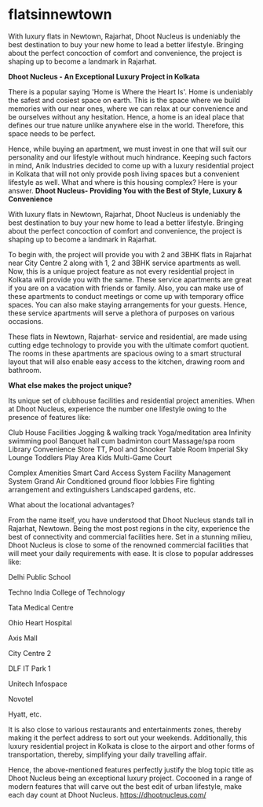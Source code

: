 # flatsinnewtown
With luxury flats in Newtown, Rajarhat, Dhoot Nucleus is undeniably the best destination to buy your new home to lead a better lifestyle. Bringing about the perfect concoction of comfort and convenience, the project is shaping up to become a landmark in Rajarhat.

**Dhoot Nucleus - An Exceptional Luxury Project in Kolkata**

There is a popular saying 'Home is Where the Heart Is'. Home is undeniably the safest and cosiest space on earth. This is the space where we build memories with our near ones, where we can relax at our convenience and be ourselves without any hesitation. Hence, a home is an ideal place that defines our true nature unlike anywhere else in the world. Therefore, this space needs to be perfect. 

Hence, while buying an apartment, we must invest in one that will suit our personality and our lifestyle without much hindrance. Keeping such factors in mind, Anik Industries decided to come up with a luxury residential project in Kolkata that will not only provide posh living spaces but a convenient lifestyle as well. What and where is this housing complex? Here is your answer.
**Dhoot Nucleus- Providing You with the Best of Style, Luxury & Convenience**

With luxury flats in Newtown, Rajarhat, Dhoot Nucleus is undeniably the best destination to buy your new home to lead a better lifestyle. Bringing about the perfect concoction of comfort and convenience, the project is shaping up to become a landmark in Rajarhat. 

To begin with, the project will provide you with 2 and 3BHK flats in Rajarhat near City Centre 2 along with 1, 2 and 3BHK service apartments as well. Now, this is a unique project feature as not every residential project in Kolkata will provide you with the same. These service apartments are great if you are on a vacation with friends or family. Also, you can make use of these apartments to conduct meetings or come up with temporary office spaces. You can also make staying arrangements for your guests. Hence, these service apartments will serve a plethora of purposes on various occasions. 

These flats in Newtown, Rajarhat- service and residential, are made using cutting edge technology to provide you with the ultimate comfort quotient. The rooms in these apartments are spacious owing to a smart structural layout that will also enable easy access to the kitchen, drawing room and bathroom. 

**What else makes the project unique?**

Its unique set of clubhouse facilities and residential project amenities. When at Dhoot Nucleus, experience the number one lifestyle owing to the presence of features like:

Club House Facilities
Jogging & walking track
Yoga/meditation area 
Infinity swimming pool
Banquet hall cum badminton court 
Massage/spa room
Library
Convenience Store
TT, Pool and Snooker Table Room 
Imperial Sky Lounge
Toddlers Play Area
Kids Multi-Game Court 

Complex Amenities
Smart Card Access System
Facility Management System
Grand Air Conditioned ground floor lobbies
Fire fighting arrangement and extinguishers
Landscaped gardens, etc.

What about the locational advantages?

From the name itself, you have understood that Dhoot Nucleus stands tall in Rajarhat, Newtown. Being the most post regions in the city, experience the best of connectivity and commercial facilities here. Set in a stunning milieu, Dhoot Nucleus is close to some of the renowned commercial facilities that will meet your daily requirements with ease. It is close to popular addresses like:

Delhi Public School

Techno India College of Technology

Tata Medical Centre

Ohio Heart Hospital

Axis Mall

City Centre 2

DLF IT Park 1

Unitech Infospace 

Novotel

Hyatt, etc.

It is also close to various restaurants and entertainments zones, thereby making it the perfect address to sort out your weekends. Additionally, this luxury residential project in Kolkata is close to the airport and other forms of transportation, thereby, simplifying your daily travelling affair. 

Hence, the above-mentioned features perfectly justify the blog topic title as Dhoot Nucleus being an exceptional luxury project. Cocooned in a range of modern features that will carve out the best edit of urban lifestyle, make each day count at Dhoot Nucleus. https://dhootnucleus.com/
